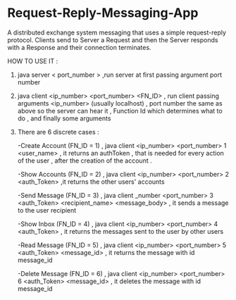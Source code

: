 # Request-Reply-Messaging-App
A distributed exchange system messaging that uses a simple request-reply protocol. Clients send to Server a Request and then the Server responds with a Response and their connection terminates.

HOW TO USE IT :
1.  java server < port_number > ,run server at first passing argument port number
2.  java client <ip_number> <port_number> <FN_ID> <args> , run client passing arguments <ip_number> (usually localhost) , port number the same as above so the server can hear it , Function Id which determines what to do , and finally some arguments
3.  There are 6 discrete cases :

    -Create Account (FN_ID = 1) , java client <ip_number> <port_number> 1 <user_name> , it returns an authToken , that is needed
    for every action of the user , after the creation of the account .
    
    -Show Accounts (FN_ID = 2) , java client <ip_number> <port_number> 2 <auth_Token> ,it returns the other users' accounts
    
    -Send Message (FN_ID = 3) , java client <ip>_number <port_number> 3 <auth_Token> <recipient_name> <message_body> , it sends a message to
    the user recipient
     
    -Show Inbox (FN_ID = 4) , java client <ip_number> <port_number> 4 <auth_Token> , it returns the messages sent to the user by other
    users
    
    -Read Message (FN_ID = 5) , java client <ip_number> <port_number> 5 <auth_Token> <message_id> , it returns the message with id
    message_id
    
    -Delete Message (FN_ID = 6) , java client <ip_number> <port_number> 6 <auth_Token> <message_id> , it deletes the message with id
    message_id


